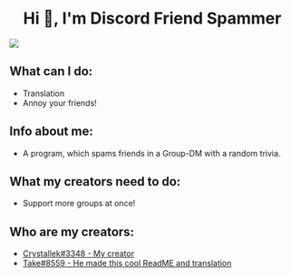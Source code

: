 <h1 align="center">Hi 👋, I'm Discord Friend Spammer</h1>
<img src="https://komarev.com/ghpvc/?username=aszope&style=flat-square&label=REPO+VIEWS" />

## What can I do:
- Translation
- Annoy your friends!

## Info about me:
- A program, which spams friends in a Group-DM with a random trivia.

## What my creators need to do:
- Support more groups at once!

## Who are my creators:
- [Crystallek#3348 - My creator](https://github.com/Crystallek)
- [Take#8559 - He made this cool ReadME and translation](https://github.com/takoda121)

